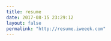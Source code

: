 ```yaml
---
title: resume
date: 2017-08-15 23:29:12
layout: false
permalink: "http://resume.iweeek.com"
---
```

